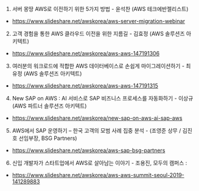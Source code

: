 1. 서버 몽땅 AWS로 이전하기 위한 5가지 방법 - 윤석찬 (AWS 테크에반젤리스트)

* https://www.slideshare.net/awskorea/aws-server-migration-webinar

2. 고객 경험을 통한 AWS 클라우드 이전을 위한 지름길 - 김효정 (AWS 솔루션즈 아키텍트)

* https://www.slideshare.net/awskorea/aws-aws-147191306


3. 여러분의 워크로드에 적합한 AWS 데이터베이스로 손쉽게 마이그레이션하기 - 최유정 (AWS 솔루션즈 아키텍트)

* https://www.slideshare.net/awskorea/aws-aws-147191315

4. New SAP on AWS : AI 서비스로 SAP 비즈니스 프로세스를 자동화하기 - 이상규 (AWS 파트너 솔루션즈 아키텍트)

* https://www.slideshare.net/awskorea/new-sap-on-aws-ai-sap-aws

5. AWS에서 SAP 운영하기 – 한국 고객의 모범 사례 집중 분석 - (조영준 상무 / 김진호 선임부장, BSG Partners)

* https://www.slideshare.net/awskorea/aws-sap-bsg-partners

6. 신입 개발자가 스타트업에서 AWS로 살아남는 이야기 - 조용진, 모두의 캠퍼스 :

* https://www.slideshare.net/awskorea/aws-aws-summit-seoul-2019-141289883